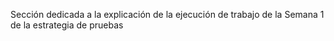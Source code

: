 Sección dedicada a la explicación de la ejecución de trabajo de la Semana 1 de la estrategia de pruebas